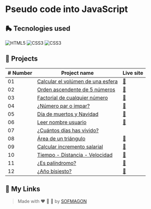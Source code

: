 # Pseudo code into JavaScript



## 🛼 Tecnologies used

![HTML5](https://img.shields.io/badge/html5-%23E34F26.svg?style=for-the-badge&logo=html5&logoColor=white) ![CSS3](https://img.shields.io/badge/css3-%231572B6.svg?style=for-the-badge&logo=css3&logoColor=white) ![CSS3](https://img.shields.io/badge/javascript-%23F7DF1E.svg?style=for-the-badge&logo=javascript&logoColor=black)



## 🍕 Projects

| # Number | Project name                                             | Live site                              |
| -------- | -------------------------------------------------------- | -------------------------------------- |
| 01       | [Calcular el volúmen de una esfera](./01-volumen-esfera) | [🚀](https://01-pseint-js.netlify.app/) |
| 02       | [Orden ascendente de 5 números](./02-orden-5num)         | [🚀](https://02-pseint-js.netlify.app/) |
| 03       | [Factorial de cualquier número](./03-factorial)          | [🚀](https://03-pseint-js.netlify.app/) |
| 04       | [¿Número par o impar?](./04-numeroPar-impar)             | [🚀](https://04-pseint-js.netlify.app/) |
| 05       | [Día de muertos y Navidad](./05-diaMuertos-navidad)      | [🚀](https://05-pseint-js.netlify.app/) |
| 06       | [Leer nombre usuario](./06-leer-nombre)                  | [🚀](https://06-pseint-js.netlify.app/) |
| 07       | [¿Cuántos días has vivido?](./07-dias-vividos)           |                                        |
| 08       | [Área de un triángulo](./08-area-triangulo)              | [🚀](https://08-pseint-js.netlify.app/) |
| 09       | [Calcular incremento salarial](./09-incremento-salarial) | [🚀](https://09-pseint-js.netlify.app/) |
| 10       | [Tiempo - Distancia - Velocidad](./10-tiempo-vehiculo)   | [🚀](https://10-pseint-js.netlify.app/) |
| 11       | [¿Es palíndromo?](./11-palindromo)                       | [🚀](https://11-pseint-js.netlify.app/) |
| 12       | [¿Año bisiesto?](./12-bisiesto)                          | [🚀](https://12-pseint-js.netlify.app/) |



## 🌈 My Links

> Made with ❤️ 🍕 🌮 by [SOFMAGON](https://beacons.ai/sofmagon)

